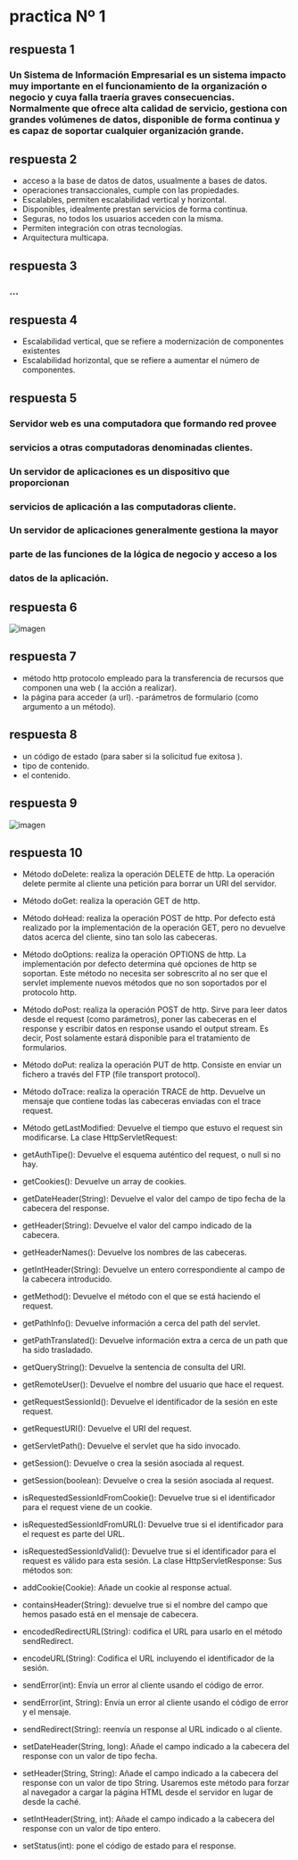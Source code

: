 # practica Nº 1
## respuesta 1
### Un Sistema de Información Empresarial es un sistema impacto muy importante en el funcionamiento de la organización o negocio y cuya falla traería graves consecuencias. Normalmente que ofrece alta calidad de servicio, gestiona con grandes volúmenes de datos, disponible de forma continua y es capaz de soportar cualquier organización grande.
## respuesta 2
- acceso a la base de datos de datos, usualmente a bases de datos.
- operaciones transaccionales, cumple con las propiedades.
- Escalables, permiten escalabilidad vertical y horizontal.
- Disponibles, idealmente prestan servicios de forma continua.
- Seguras, no todos los usuarios acceden con la misma.
- Permiten integración con otras tecnologías.
- Arquitectura multicapa.
## respuesta 3
### ...
## respuesta 4
- Escalabilidad vertical, que se refiere a modernización de componentes existentes
- Escalabilidad horizontal, que se refiere a aumentar el número de componentes.
## respuesta 5
### Servidor web es una computadora que formando red provee 
### servicios a otras computadoras denominadas clientes.

### Un servidor de aplicaciones es un dispositivo que proporcionan 
### servicios de aplicación a las computadoras cliente.
### Un servidor de aplicaciones generalmente gestiona la mayor 
### parte de las funciones de la lógica de negocio y acceso a los 
### datos de la aplicación.
## respuesta 6
![imagen](http://2.bp.blogspot.com/_jUCZth_DkjU/TID-jK9rWcI/AAAAAAAAAAQ/3JNIssF_KeQ/s1600/protocolo.png)
## respuesta 7
- método http protocolo empleado para la transferencia de recursos que componen una web ( la acción a realizar).
- la página para acceder (a url).
-parámetros de formulario (como argumento a un método).
## respuesta 8
- un código de estado (para saber si la solicitud fue exitosa ).
- tipo de contenido.
- el contenido.
## respuesta 9
![imagen](https://image.slidesharecdn.com/jatunandjavaee-110905104600-phpapp02/95/desarrollo-de-aplicaciones-empresariales-con-java-ee-4-728.jpg?cb=1316098712)
## respuesta 10

- Método doDelete: realiza la operación DELETE de http. La operación delete permite al cliente una petición para borrar un URI del servidor.
-  Método doGet: realiza la operación GET de http.
-  Método doHead: realiza la operación POST de http. Por defecto está realizado por la implementación de la operación GET, pero no devuelve datos acerca del cliente, sino tan solo las cabeceras.
-  Método doOptions: realiza la operación OPTIONS de http. La implementación por defecto determina qué opciones de http se soportan. Este método no necesita ser sobrescrito al no ser que el servlet implemente nuevos métodos que no son soportados por el protocolo http.
-  Método doPost: realiza la operación POST de http. Sirve para leer datos desde el request (como parámetros), poner las cabeceras en el response y escribir datos en response usando el output stream. Es decir, Post solamente estará disponible para el tratamiento de formularios.
-  Método doPut: realiza la operación PUT de http. Consiste en enviar un fichero a través del FTP (file transport protocol).
-  Método doTrace: realiza la operación TRACE de http. Devuelve un mensaje que contiene todas las cabeceras enviadas con el trace request.
-  Método getLastModified: Devuelve el tiempo que estuvo el request sin modificarse.
La clase HttpServletRequest:
  
- getAuthTipe(): Devuelve el esquema auténtico del request, o null si no hay.
-  getCookies(): Devuelve un array de cookies.
-  getDateHeader(String): Devuelve el valor del campo de tipo fecha de la cabecera del response.
-  getHeader(String): Devuelve el valor del campo indicado de la cabecera.
-  getHeaderNames(): Devuelve los nombres de las cabeceras.
-  getIntHeader(String): Devuelve un entero correspondiente al campo de la cabecera introducido.
-  getMethod(): Devuelve el método con el que se está haciendo el request.
-  getPathInfo(): Devuelve información a cerca del path del servlet.
-  getPathTranslated(): Devuelve información extra a cerca de un path que ha sido trasladado.
-  getQueryString(): Devuelve la sentencia de consulta del URI.
-  getRemoteUser(): Devuelve el nombre del usuario que hace el request.
-  getRequestSessionId(): Devuelve el identificador de la sesión en este request.
-  getRequestURI(): Devuelve el URI del request.
-  getServletPath(): Devuelve el servlet que ha sido invocado.
-  getSession(): Devuelve o crea la sesión asociada al request.
-  getSession(boolean): Devuelve o crea la sesión asociada al request.
-  isRequestedSessionIdFromCookie(): Devuelve true si el identificador para el request viene de un cookie.
-  isRequestedSessionIdFromURL(): Devuelve true si el identificador para el request es parte del URL.
-  isRequestedSessionIdValid(): Devuelve true si el identificador para el request es válido para esta sesión.
  La clase HttpServletResponse:
Sus métodos son:
-	addCookie(Cookie): Añade un cookie al response actual.
-	containsHeader(String): devuelve true si el nombre del campo que hemos pasado está en el mensaje de cabecera.
-	encodedRedirectURL(String): codifica el URL para usarlo en el método sendRedirect.
-	encodeURL(String): Codifica el URL incluyendo el identificador de la sesión.
-	sendError(int): Envía un error al cliente usando el código de error.
-	sendError(int, String): Envía un error al cliente usando el código de error y el mensaje.
-	sendRedirect(String): reenvía un response al URL indicado o al cliente.
-	setDateHeader(String, long): Añade el campo indicado a la cabecera del response con un valor de tipo fecha.
-	setHeader(String, String): Añade el campo indicado a la cabecera del response con un valor de tipo String. Usaremos este método para forzar al navegador a cargar la página HTML desde el servidor en lugar de desde la caché.
-	setIntHeader(String, int): Añade el campo indicado a la cabecera del response con un valor de tipo entero.
-	setStatus(int): pone el código de estado para el response.


